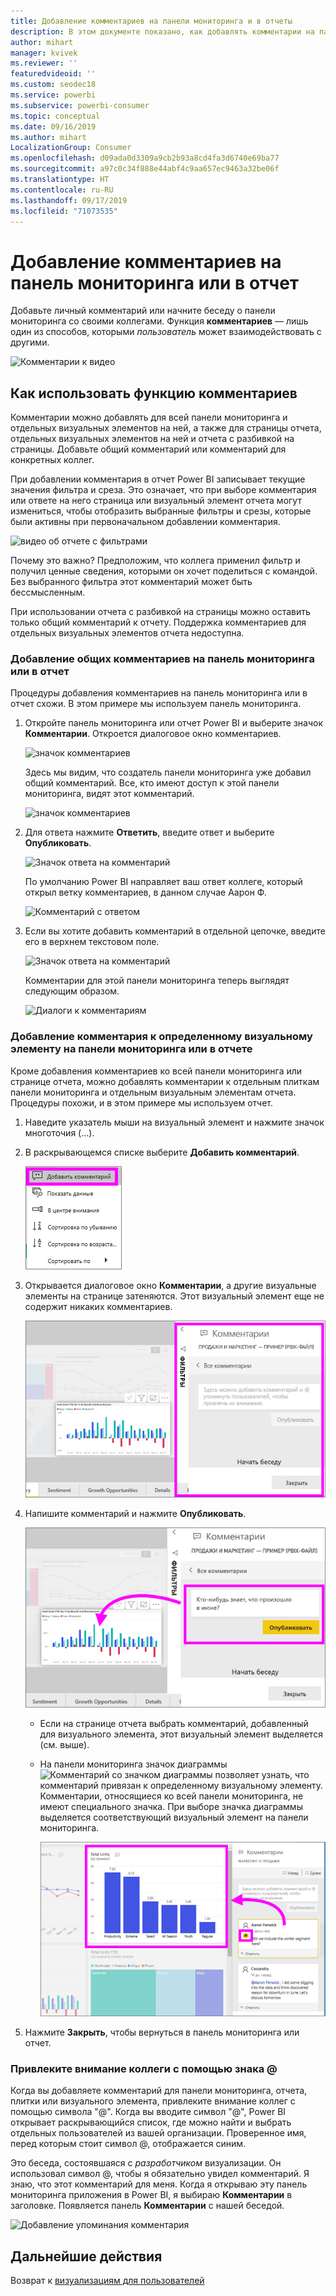 ```yaml
---
title: Добавление комментариев на панели мониторинга и в отчеты
description: В этом документе показано, как добавлять комментарии на панель мониторинга, в отчет или визуальный элемент и использовать комментарии для общения с коллегами.
author: mihart
manager: kvivek
ms.reviewer: ''
featuredvideoid: ''
ms.custom: seodec18
ms.service: powerbi
ms.subservice: powerbi-consumer
ms.topic: conceptual
ms.date: 09/16/2019
ms.author: mihart
LocalizationGroup: Consumer
ms.openlocfilehash: d09ada0d3309a9cb2b93a8cd4fa3d6740e69ba77
ms.sourcegitcommit: a97c0c34f888e44abf4c9aa657ec9463a32be06f
ms.translationtype: HT
ms.contentlocale: ru-RU
ms.lasthandoff: 09/17/2019
ms.locfileid: "71073535"
---
```

# <a name="add-comments-to-a-dashboard-or-report"></a>Добавление комментариев на панель мониторинга или в отчет
Добавьте личный комментарий или начните беседу о панели мониторинга со своими коллегами. Функция **комментариев** — лишь один из способов, которыми *пользователь* может взаимодействовать с другими. 

![Комментарии к видео](media/end-user-comment/comment.gif)

## <a name="how-to-use-the-comments-feature"></a>Как использовать функцию комментариев
Комментарии можно добавлять для всей панели мониторинга и отдельных визуальных элементов на ней, а также для страницы отчета, отдельных визуальных элементов на ней и отчета с разбивкой на страницы. Добавьте общий комментарий или комментарий для конкретных коллег.  

При добавлении комментария в отчет Power BI записывает текущие значения фильтра и среза. Это означает, что при выборе комментария или ответе на него страница или визуальный элемент отчета могут измениться, чтобы отобразить выбранные фильтры и срезы, которые были активны при первоначальном добавлении комментария.  

![видео об отчете с фильтрами](media/end-user-comment/comment-reports-with-filters/comment-reports-with-filters.gif)

Почему это важно? Предположим, что коллега применил фильтр и получил ценные сведения, которыми он хочет поделиться с командой. Без выбранного фильтра этот комментарий может быть бессмысленным.

При использовании отчета с разбивкой на страницы можно оставить только общий комментарий к отчету.  Поддержка комментариев для отдельных визуальных элементов отчета недоступна.

### <a name="add-a-general-comment-to-a-dashboard-or-report"></a>Добавление общих комментариев на панель мониторинга или в отчет
Процедуры добавления комментариев на панель мониторинга или в отчет схожи.  В этом примере мы используем панель мониторинга. 

1. Откройте панель мониторинга или отчет Power BI и выберите значок **Комментарии**. Откроется диалоговое окно комментариев.

    ![значок комментариев](media/end-user-comment/power-bi-comment-icon.png)

    Здесь мы видим, что создатель панели мониторинга уже добавил общий комментарий.  Все, кто имеют доступ к этой панели мониторинга, видят этот комментарий.

    ![значок комментариев](media/end-user-comment/power-bi-dash-comment.png)

2. Для ответа нажмите **Ответить**, введите ответ и выберите **Опубликовать**.  

    ![Значок ответа на комментарий](media/end-user-comment/power-bi-comment-reply.png)

    По умолчанию Power BI направляет ваш ответ коллеге, который открыл ветку комментариев, в данном случае Аарон Ф. 

    ![Комментарий с ответом](media/end-user-comment/power-bi-response.png)

 3. Если вы хотите добавить комментарий в отдельной цепочке, введите его в верхнем текстовом поле.

    ![Значок ответа на комментарий](media/end-user-comment/power-bi-new-comment.png)

    Комментарии для этой панели мониторинга теперь выглядят следующим образом.

    ![Диалоги к комментариям](media/end-user-comment/power-bi-comment-conversation.png)

### <a name="add-a-comment-to-a-specific-dashboard-or-report-visual"></a>Добавление комментария к определенному визуальному элементу на панели мониторинга или в отчете
Кроме добавления комментариев ко всей панели мониторинга или странице отчета, можно добавлять комментарии к отдельным плиткам панели мониторинга и отдельным визуальным элементам отчета. Процедуры похожи, и в этом примере мы используем отчет.

1. Наведите указатель мыши на визуальный элемент и нажмите значок многоточия (...).    
2. В раскрывающемся списке выберите **Добавить комментарий**.

    ![Добавление комментария — оптимальный выбор](media/end-user-comment/power-bi-comment-report.png)  

3.  Открывается диалоговое окно **Комментарии**, а другие визуальные элементы на странице затеняются. Этот визуальный элемент еще не содержит никаких комментариев. 

    ![Добавление комментария для себя](media/end-user-comment/power-bi-comment-bar.png)  

4. Напишите комментарий и нажмите **Опубликовать**.

    ![Добавление комментария для себя](media/end-user-comment/power-bi-comment-june.png)  

    - Если на странице отчета выбрать комментарий, добавленный для визуального элемента, этот визуальный элемент выделяется (см. выше).

    - На панели мониторинга значок диаграммы ![Комментарий со значком диаграммы](media/end-user-comment/power-bi-comment-chart-icon.png) позволяет узнать, что комментарий привязан к определенному визуальному элементу. Комментарии, относящиеся ко всей панели мониторинга, не имеют специального значка. При выборе значка диаграммы выделяется соответствующий визуальный элемент на панели мониторинга.

        ![Связанный визуальный элемент выделен](media/end-user-comment/power-bi-comment-highlight2.png)

5. Нажмите **Закрыть**, чтобы вернуться в панель мониторинга или отчет.

### <a name="get-your-colleagues-attention-by-using-the--sign"></a>Привлеките внимание коллеги с помощью знака @
Когда вы добавляете комментарий для панели мониторинга, отчета, плитки или визуального элемента, привлеките внимание коллег с помощью символа "\@".  Когда вы вводите символ "\@", Power BI открывает раскрывающийся список, где можно найти и выбрать отдельных пользователей из вашей организации. Проверенное имя, перед которым стоит символ \@, отображается синим. 

Это беседа, состоявшаяся с *разработчиком* визуализации. Он использовал символ @, чтобы я обязательно увидел комментарий. Я знаю, что этот комментарий для меня. Когда я открываю эту панель мониторинга приложения в Power BI, я выбираю **Комментарии** в заголовке. Появляется панель **Комментарии** с нашей беседой.

![Добавление упоминания комментария](media/end-user-comment/power-bi-comment-convo.png)  



## <a name="next-steps"></a>Дальнейшие действия
Возврат к [визуализациям для пользователей](end-user-visualizations.md)    
<!--[Select a visualization to open a report](end-user-open-report.md)-->
